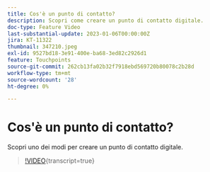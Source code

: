```yaml
---
title: Cos'è un punto di contatto?
description: Scopri come creare un punto di contatto digitale.
doc-type: Feature Video
last-substantial-update: 2023-01-06T00:00:00Z
jira: KT-11322
thumbnail: 347210.jpeg
exl-id: 9527bd18-3e91-400e-ba68-3ed82c2926d1
feature: Touchpoints
source-git-commit: 262cb13fa02b32f7918ebd569720b80078c2b28d
workflow-type: tm+mt
source-wordcount: '28'
ht-degree: 0%

---
```


# Cos&#39;è un punto di contatto?

Scopri uno dei modi per creare un punto di contatto digitale.

>[!VIDEO](https://video.tv.adobe.com/v/3421813/?learn=on&captions=ita){transcript=true}
